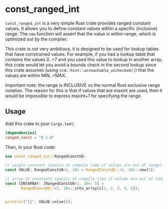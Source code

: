 # const_ranged_int

`const_ranged_int` is a very simple Rust crate provides ranged constant values. It allows you to define constant values within a specific (inclusive) range.
The ```new``` function will assert that the value is within range, which is optimized out by the compiler.

This crate is not very ambitious, it is designed to be used for lookup tables that have constrained values. For example, if you had a lookup table that 
contains the values 0..=7 and you used this value to lookup in another array, this crate would let you avoid a bounds check in the second lookup since
this crate assumes (using ```std::hint::unreachable_unchecked()```) that the values are within MIN..=MAX.

Important note: the range is INCLUSIVE vs the normal Rust exclusive range notation. The reason for this is that if values that are maxint are used, then it
would be impossible to express maxint+1 for specifying the range.

## Usage

Add this crate to your `Cargo.toml`:

```toml
[dependencies]
ranged_const = "0.1.0"
```

Then, in your Rust code:

```rust
use const_ranged_int::RangedConstU8;

// single constant (panics at compile time if values are out of range)
const VALUE: RangedConstU8<1, 10> = RangedConstU8::<1, 10>::new(5);

// array of constants (panics at compile time if values are out of range)
const CONTARRAY: [RangedConstU8<1, 10>; 5] =
       RangedConstU8::<1, 10>::into_array(&[1, 2, 3, 4, 5]);


println!("{}", VALUE.value());

```